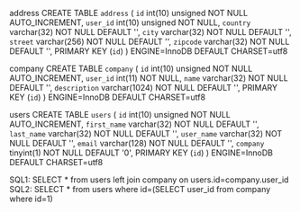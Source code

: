 address
CREATE TABLE `address` (
 `id` int(10) unsigned NOT NULL AUTO_INCREMENT,
 `user_id` int(10) unsigned NOT NULL,
 `country` varchar(32) NOT NULL DEFAULT '',
 `city` varchar(32) NOT NULL DEFAULT '',
 `street` varchar(256) NOT NULL DEFAULT '',
 `zipcode` varchar(32) NOT NULL DEFAULT '',
 PRIMARY KEY (`id`)
) ENGINE=InnoDB DEFAULT CHARSET=utf8


company
CREATE TABLE `company` (
 `id` int(10) unsigned NOT NULL AUTO_INCREMENT,
 `user_id` int(11) NOT NULL,
 `name` varchar(32) NOT NULL DEFAULT '',
 `description` varchar(1024) NOT NULL DEFAULT '',
 PRIMARY KEY (`id`)
) ENGINE=InnoDB DEFAULT CHARSET=utf8


users
CREATE TABLE `users` (
 `id` int(10) unsigned NOT NULL AUTO_INCREMENT,
 `first_name` varchar(32) NOT NULL DEFAULT '',
 `last_name` varchar(32) NOT NULL DEFAULT '',
 `user_name` varchar(32) NOT NULL DEFAULT '',
 `email` varchar(128) NOT NULL DEFAULT '',
 `company` tinyint(1) NOT NULL DEFAULT '0',
 PRIMARY KEY (`id`)
) ENGINE=InnoDB DEFAULT CHARSET=utf8



SQL1:
SELECT * from users left join company on users.id=company.user_id
SQL2:
SELECT * from users where id=(SELECT user_id from company where id=1)